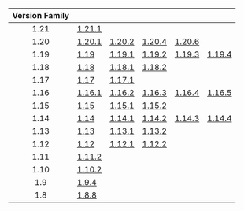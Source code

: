 | Version Family | | | | | |
|:---:|---|---|---|---|---|
| 1.21 | [1.21.1](https://github.com/BaldGang/spigot-build/releases/download/20240913/spigot-1.21.1.jar) | | | | |
| 1.20 | [1.20.1](https://github.com/BaldGang/spigot-build/releases/download/20240913/spigot-1.20.1.jar) | [1.20.2](https://github.com/BaldGang/spigot-build/releases/download/20240913/spigot-1.20.2.jar) | [1.20.4](https://github.com/BaldGang/spigot-build/releases/download/20240913/spigot-1.20.4.jar) | [1.20.6](https://github.com/BaldGang/spigot-build/releases/download/20240913/spigot-1.20.6.jar) | |
| 1.19 | [1.19](https://github.com/BaldGang/spigot-build/releases/download/20240913/spigot-1.19.jar) | [1.19.1](https://github.com/BaldGang/spigot-build/releases/download/20240913/spigot-1.19.1.jar) | [1.19.2](https://github.com/BaldGang/spigot-build/releases/download/20240913/spigot-1.19.2.jar) | [1.19.3](https://github.com/BaldGang/spigot-build/releases/download/20240913/spigot-1.19.3.jar) | [1.19.4](https://github.com/BaldGang/spigot-build/releases/download/20240913/spigot-1.19.4.jar) |
| 1.18 | [1.18](https://github.com/BaldGang/spigot-build/releases/download/20240913/spigot-1.18.jar) | [1.18.1](https://github.com/BaldGang/spigot-build/releases/download/20240913/spigot-1.18.1.jar) | [1.18.2](https://github.com/BaldGang/spigot-build/releases/download/20240913/spigot-1.18.2.jar) | | |
| 1.17 | [1.17](https://github.com/BaldGang/spigot-build/releases/download/20240913/spigot-1.17.jar) | [1.17.1](https://github.com/BaldGang/spigot-build/releases/download/20240913/spigot-1.17.1.jar) | | | |
| 1.16 | [1.16.1](https://github.com/BaldGang/spigot-build/releases/download/20240913/spigot-1.16.1.jar) | [1.16.2](https://github.com/BaldGang/spigot-build/releases/download/20240913/spigot-1.16.2.jar) | [1.16.3](https://github.com/BaldGang/spigot-build/releases/download/20240913/spigot-1.16.3.jar) | [1.16.4](https://github.com/BaldGang/spigot-build/releases/download/20240913/spigot-1.16.4.jar) | [1.16.5](https://github.com/BaldGang/spigot-build/releases/download/20240913/spigot-1.16.5.jar) |
| 1.15 | [1.15](https://github.com/BaldGang/spigot-build/releases/download/20240913/spigot-1.15.jar) | [1.15.1](https://github.com/BaldGang/spigot-build/releases/download/20240913/spigot-1.15.1.jar) | [1.15.2](https://github.com/BaldGang/spigot-build/releases/download/20240913/spigot-1.15.2.jar) | | |
| 1.14 | [1.14](https://github.com/BaldGang/spigot-build/releases/download/20240913/spigot-1.14.jar) | [1.14.1](https://github.com/BaldGang/spigot-build/releases/download/20240913/spigot-1.14.1.jar) | [1.14.2](https://github.com/BaldGang/spigot-build/releases/download/20240913/spigot-1.14.2.jar) | [1.14.3](https://github.com/BaldGang/spigot-build/releases/download/20240913/spigot-1.14.3.jar) | [1.14.4](https://github.com/BaldGang/spigot-build/releases/download/20240913/spigot-1.14.4.jar) |
| 1.13 | [1.13](https://github.com/BaldGang/spigot-build/releases/download/20240913/spigot-1.13.jar) | [1.13.1](https://github.com/BaldGang/spigot-build/releases/download/20240913/spigot-1.13.1.jar) | [1.13.2](https://github.com/BaldGang/spigot-build/releases/download/20240913/spigot-1.13.2.jar) | | |
| 1.12 | [1.12](https://github.com/BaldGang/spigot-build/releases/download/20240913/spigot-1.12.jar) | [1.12.1](https://github.com/BaldGang/spigot-build/releases/download/20240913/spigot-1.12.1.jar) | [1.12.2](https://github.com/BaldGang/spigot-build/releases/download/20240913/spigot-1.12.2.jar) | | |
| 1.11 | [1.11.2](https://github.com/BaldGang/spigot-build/releases/download/20240913/spigot-1.11.2.jar) | | | | |
| 1.10 | [1.10.2](https://github.com/BaldGang/spigot-build/releases/download/20240913/spigot-1.10.2.jar) | | | | |
| 1.9 | [1.9.4](https://github.com/BaldGang/spigot-build/releases/download/20240913/spigot-1.9.4.jar) | | | | |
| 1.8 | [1.8.8](https://github.com/BaldGang/spigot-build/releases/download/20240913/spigot-1.8.8.jar) | | | | |

